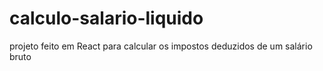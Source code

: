 # calculo-salario-liquido
projeto feito em React para calcular os impostos deduzidos de um salário bruto
